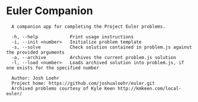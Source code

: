 # Euler Companion
      A companion app for completing the Project Euler problems.

      -h, --help            Print usage instructions                                              
      -i, --init <number>   Initialize problem template                                           
      -s, --solve           Check solution contained in problem.js against the provided arguments
      -a, --archive         Archives the current problem.js solution
      -l, --load <number>   Loads archived solution into problem.js, if one exists for the specified number                              

      Author: Josh Loehr
      Project home: https://github.com/joshualoehr/euler.git
      Archived problems courtesy of Kyle Keen http://kmkeen.com/local-euler/
